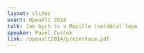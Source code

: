 ```yaml
---
layout: slides
event: OpenAlt 2014
talk: Jak bych to v Mozille (ne)dělal lépe
speaker: Pavel Cvrček
link: /openalt2014/prezentace.pdf
---
```


